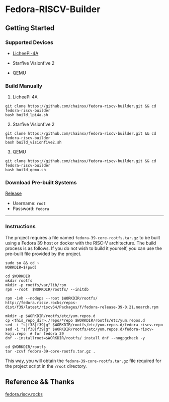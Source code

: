 # Fedora-RISCV-Builder

## Getting Started

### Supported Devices

* [LicheePi-4A](./doc/install-guild-licheepi4a.md)

* Starfive Visionfive 2

* QEMU

### Build Manually

1.  LicheePi 4A

```
git clone https://github.com/chainsx/fedora-riscv-builder.git && cd fedora-riscv-builder
bash build_lpi4a.sh
```

2.  Starfive Visionfive 2

```
git clone https://github.com/chainsx/fedora-riscv-builder.git && cd fedora-riscv-builder
bash build_visionfive2.sh
```

3.  QEMU

```
git clone https://github.com/chainsx/fedora-riscv-builder.git && cd fedora-riscv-builder
bash build_qemu.sh
```

### Download Pre-built Systems

[Release](https://github.com/chainsx/fedora-riscv-builder/releases)

* Username: `root`
* Password: `fedora`

----

### Instructions

The project requires a file named `fedora-39-core-rootfs.tar.gz` to be built using a Fedora 39 host or docker with the RISC-V architecture. The build process is as follows. If you do not wish to build it yourself, you can use the pre-built file provided by the project.

```
sudo su && cd ~
WORKDIR=$(pwd)

cd $WORKDIR
mkdir rootfs
mkdir -p rootfs/var/lib/rpm
rpm --root  $WORKDIR/rootfs/ --initdb

rpm -ivh --nodeps --root $WORKDIR/rootfs/ http://fedora.riscv.rocks/repos-dist/f39/latest/riscv64/Packages/f/fedora-release-39-0.21.noarch.rpm

mkdir -p $WORKDIR/rootfs/etc/yum.repos.d
cp <this_repo_dir>./repo/*repo $WORKDIR/rootfs/etc/yum.repos.d
sed -i "s|f38|f39|g" $WORKDIR/rootfs/etc/yum.repos.d/fedora-riscv.repo
sed -i "s|f38|f39|g" $WORKDIR/rootfs/etc/yum.repos.d/fedora-riscv-koji.repo  # for fedora 39
dnf --installroot=$WORKDIR/rootfs/ install dnf --nogpgcheck -y

cd $WORKDIR/rootfs
tar -zcvf fedora-39-core-rootfs.tar.gz .
```

This way, you will obtain the `fedora-39-core-rootfs.tar.gz` file required for the project script in the `/root` directory.

## Reference && Thanks

[fedora.riscv.rocks](http://fedora.riscv.rocks)
